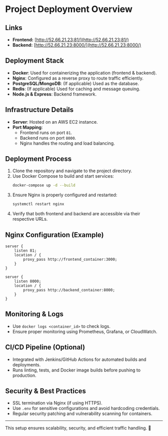 # Project Deployment Overview

## Links
- **Frontend:** [http://52.66.21.23:81/](http://52.66.21.23:81/)
- **Backend:** [http://52.66.21.23:8000/](http://52.66.21.23:8000/)

## Deployment Stack
- **Docker**: Used for containerizing the application (frontend & backend).
- **Nginx**: Configured as a reverse proxy to route traffic efficiently.
- **PostgreSQL/MongoDB**: (If applicable) Used as the database.
- **Redis**: (If applicable) Used for caching and message queuing.
- **Node.js & Express**: Backend framework.

## Infrastructure Details
- **Server**: Hosted on an AWS EC2 instance.
- **Port Mapping**:
  - Frontend runs on port `81`.
  - Backend runs on port `8000`.
  - Nginx handles the routing and load balancing.

## Deployment Process
1. Clone the repository and navigate to the project directory.
2. Use Docker Compose to build and start services:
   ```sh
   docker-compose up -d --build
   ```
3. Ensure Nginx is properly configured and restarted:
   ```sh
   systemctl restart nginx
   ```
4. Verify that both frontend and backend are accessible via their respective URLs.

## Nginx Configuration (Example)
```nginx
server {
    listen 81;
    location / {
        proxy_pass http://frontend_container:3000;
    }
}

server {
    listen 8000;
    location / {
        proxy_pass http://backend_container:8000;
    }
}
```

## Monitoring & Logs
- Use `docker logs <container_id>` to check logs.
- Ensure proper monitoring using Prometheus, Grafana, or CloudWatch.

## CI/CD Pipeline (Optional)
- Integrated with Jenkins/GitHub Actions for automated builds and deployments.
- Runs linting, tests, and Docker image builds before pushing to production.

## Security & Best Practices
- SSL termination via Nginx (if using HTTPS).
- Use `.env` for sensitive configurations and avoid hardcoding credentials.
- Regular security patching and vulnerability scanning for containers.

---

This setup ensures scalability, security, and efficient traffic handling. 🚀

